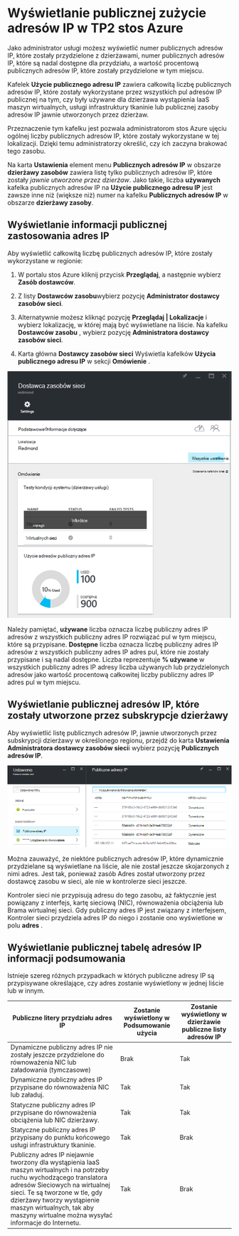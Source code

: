 <properties
    pageTitle="Wyświetlanie publicznej zużycie adresów IP w TP2 | Microsoft Azure"
    description="Administratorzy mogą wyświetlać zużycie publicznych adresów IP w regionie"
    services="azure-stack"
    documentationCenter=""
    authors="ScottNapolitan"
    manager="darmour"
    editor=""/>

<tags
    ms.service="azure-stack"
    ms.workload="na"
    ms.tgt_pltfrm="na"
    ms.devlang="na"
    ms.topic="get-started-article"
    ms.date="09/26/2016"
    ms.author="scottnap"/>

# <a name="view-public-ip-address-consumption-in-azure-stack-tp2"></a>Wyświetlanie publicznej zużycie adresów IP w TP2 stos Azure

Jako administrator usługi możesz wyświetlić numer publicznych adresów IP, które zostały przydzielone z dzierżawami, numer publicznych adresów IP, które są nadal dostępne dla przydziału, a wartość procentową publicznych adresów IP, które zostały przydzielone w tym miejscu.

Kafelek **Użycie publicznego adresu IP** zawiera całkowitą liczbę publicznych adresów IP, które zostały wykorzystane przez wszystkich pul adresów IP publicznej na tym, czy były używane dla dzierżawa wystąpienia IaaS maszyn wirtualnych, usługi infrastruktury tkaninie lub publicznej zasoby adresów IP jawnie utworzonych przez dzierżaw.

Przeznaczenie tym kafelku jest pozwala administratorom stos Azure ujęciu ogólnej liczby publicznych adresów IP, które zostały wykorzystane w tej lokalizacji. Dzięki temu administratorzy określić, czy ich zaczyna brakować tego zasobu.

Na karta **Ustawienia** element menu **Publicznych adresów IP** w obszarze **dzierżawy zasobów** zawiera listę tylko publicznych adresów IP, które zostały *jawnie utworzone przez dzierżaw*. Jako takie, liczba **używanych** kafelka publicznych adresów IP na **Użycie publicznego adresu IP** jest zawsze inne niż (większe niż) numer na kafelku **Publicznych adresów IP** w obszarze **dzierżawy zasoby**.

## <a name="view-the-public-ip-address-usage-information"></a>Wyświetlanie informacji publicznej zastosowania adres IP

Aby wyświetlić całkowitą liczbę publicznych adresów IP, które zostały wykorzystane w regionie:

1.  W portalu stos Azure kliknij przycisk **Przeglądaj**, a następnie wybierz **Zasób dostawców**.

2.  Z listy **Dostawców zasobu**wybierz pozycję **Administrator dostawcy zasobów sieci**.

3.  Alternatywnie możesz kliknąć pozycję **Przeglądaj | Lokalizacje** i wybierz lokalizację, w której mają być wyświetlane na liście. Na kafelku **Dostawców zasobu** , wybierz pozycję **Administratora dostawcy zasobów sieci**.

4.  Karta główna **Dostawcy zasobów sieci** Wyświetla kafelków **Użycia publicznego adresu IP** w sekcji **Omówienie** .

![Karta dostawcy zasobów sieci](media/azure-stack-viewing-public-ip-address-consumption-in-tp2/image1.png)

Należy pamiętać, **używane** liczba oznacza liczbę publiczny adres IP adresów z wszystkich publiczny adres IP rozwiązać pul w tym miejscu, które są przypisane. **Dostępne** liczba oznacza liczbę publiczny adres IP adresów z wszystkich publiczny adres IP adres pul, które nie zostały przypisane i są nadal dostępne. Liczba reprezentuje **% używane** w wszystkich publiczny adres IP adresy liczba używanych lub przydzielonych adresów jako wartość procentową całkowitej liczby publiczny adres IP adres pul w tym miejscu.

## <a name="view-the-public-ip-addresses-that-were-created-by-tenant-subscriptions"></a>Wyświetlanie publicznej adresów IP, które zostały utworzone przez subskrypcje dzierżawy

Aby wyświetlić listę publicznych adresów IP, jawnie utworzonych przez subskrypcji dzierżawy w określonego regionu, przejdź do karta **Ustawienia** **Administratora dostawcy zasobów sieci**i wybierz pozycję **Publicznych adresów IP**.

![Karta Ustawienia Admin dostawcy zasobów sieci](media/azure-stack-viewing-public-ip-address-consumption-in-tp2/image2.png)

Można zauważyć, że niektóre publicznych adresów IP, które dynamicznie przydzielane są wyświetlane na liście, ale nie został jeszcze skojarzonych z nimi adres. Jest tak, ponieważ zasób Adres został utworzony przez dostawcę zasobu w sieci, ale nie w kontrolerze sieci jeszcze.

Kontroler sieci nie przypisują adresu do tego zasobu, aż faktycznie jest powiązany z interfejs, kartę sieciową (NIC), równoważenia obciążenia lub Brama wirtualnej sieci. Gdy publiczny adres IP jest związany z interfejsem, Kontroler sieci przydziela adres IP do niego i zostanie ono wyświetlone w polu **adres** .

## <a name="view-the-public-ip-address-information-summary-table"></a>Wyświetlanie publicznej tabelę adresów IP informacji podsumowania


Istnieje szereg różnych przypadkach w których publiczne adresy IP są przypisywane określające, czy adres zostanie wyświetlony w jednej liście lub w innym.

| **Publiczne litery przydziału adres IP** | **Zostanie wyświetlony w Podsumowanie użycia** | **Zostanie wyświetlony w dzierżawie publiczne listy adresów IP** |
| ------------------------------------- | ----------------------------| ---------------------------------------------- |
| Dynamiczne publiczny adres IP nie zostały jeszcze przydzielone do równoważenia NIC lub załadowania (tymczasowe) | Brak | Tak |
| Dynamiczne publiczny adres IP przypisane do równoważenia NIC lub załaduj. | Tak | Tak |
| Statyczne publiczny adres IP przypisane do równoważenia obciążenia lub NIC dzierżawy. | Tak | Tak |
| Statyczne publiczny adres IP przypisany do punktu końcowego usługi infrastruktury tkaninie. | Tak | Brak |
| Publiczny adres IP niejawnie tworzony dla wystąpienia IaaS maszyn wirtualnych i na potrzeby ruchu wychodzącego translatora adresów Sieciowych na wirtualnej sieci. Te są tworzone w tle, gdy dzierżawy tworzy wystąpienie maszyn wirtualnych, tak aby maszyny wirtualne można wysyłać informacje do Internetu. | Tak | Brak |
